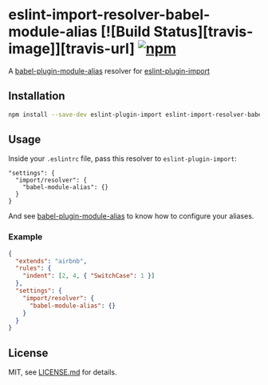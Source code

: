 # eslint-import-resolver-babel-module-alias [![Build Status][travis-image]][travis-url] [![npm][npm-version-image]]()

A [babel-plugin-module-alias][module-alias] resolver for [eslint-plugin-import][eslint-plugin-import]

## Installation

```sh
npm install --save-dev eslint-plugin-import eslint-import-resolver-babel-module-alias
```

## Usage

Inside your `.eslintrc` file, pass this resolver to `eslint-plugin-import`:
```
"settings": {
  "import/resolver": {
    "babel-module-alias": {}
  }
}
```

And see [babel-plugin-module-alias][module-alias] to know how to configure your aliases.

### Example

```json
{
  "extends": "airbnb",
  "rules": {
    "indent": [2, 4, { "SwitchCase": 1 }]
  },
  "settings": {
    "import/resolver": {
      "babel-module-alias": {}
    }
  }
}
```

## License

MIT, see [LICENSE.md](/LICENSE.md) for details.


[ci-image]: https://circleci.com/gh/tleunen/eslint-import-resolver-babel-module-alias.svg?style=shield
[ci-url]: https://circleci.com/gh/tleunen/eslint-import-resolver-babel-module-alias
[coverage-image]: https://codecov.io/gh/tleunen/eslint-import-resolver-babel-module-alias/branch/master/graph/badge.svg
[coverage-url]: https://codecov.io/gh/tleunen/eslint-import-resolver-babel-module-alias
[npm-version-image]: https://img.shields.io/npm/v/eslint-import-resolver-babel-module-alias.svg
[module-alias]: https://github.com/tleunen/babel-plugin-module-alias
[eslint-plugin-import]: https://github.com/benmosher/eslint-plugin-import
